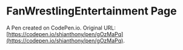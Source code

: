 # FanWrestlingEntertainment Page

A Pen created on CodePen.io. Original URL: [https://codepen.io/shianthony/pen/gOzMaPq](https://codepen.io/shianthony/pen/gOzMaPq).

